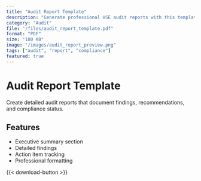 ```yaml
---
title: "Audit Report Template"
description: "Generate professional HSE audit reports with this template."
category: "Audit"
file: "/files/audit_report_template.pdf"
format: "PDF"
size: "180 KB"
image: "/images/audit_report_preview.png"
tags: ["audit", "report", "compliance"]
featured: true
---
```


# Audit Report Template

Create detailed audit reports that document findings, recommendations, and compliance status.

## Features
- Executive summary section
- Detailed findings
- Action item tracking
- Professional formatting

{{< download-button >}}